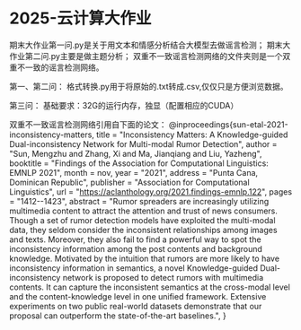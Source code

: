 # 2025-云计算大作业
期末大作业第一问.py是关于用文本和情感分析结合大模型去做谣言检测；
期末大作业第二问.py主要是做主题分析；
双重不一致谣言检测网络的文件夹则是一个双重不一致的谣言检测网络。

第一、第二问：
格式转换.py用于将原始的.txt转成.csv,仅仅只是方便浏览数据。

第三问：
基础要求：32G的运行内存，独显（配置相应的CUDA）


















双重不一致谣言检测网络引用自下面的论文：
@inproceedings{sun-etal-2021-inconsistency-matters,
    title = "Inconsistency Matters: A Knowledge-guided Dual-inconsistency Network for Multi-modal Rumor Detection",
    author = "Sun, Mengzhu  and
      Zhang, Xi  and
      Ma, Jianqiang  and
      Liu, Yazheng",
    booktitle = "Findings of the Association for Computational Linguistics: EMNLP 2021",
    month = nov,
    year = "2021",
    address = "Punta Cana, Dominican Republic",
    publisher = "Association for Computational Linguistics",
    url = "https://aclanthology.org/2021.findings-emnlp.122",
    pages = "1412--1423",
    abstract = "Rumor spreaders are increasingly utilizing multimedia content to attract the attention and trust of news consumers. Though a set of rumor detection models have exploited the multi-modal data, they seldom consider the inconsistent relationships among images and texts. Moreover, they also fail to find a powerful way to spot the inconsistency information among the post contents and background knowledge. Motivated by the intuition that rumors are more likely to have inconsistency information in semantics, a novel Knowledge-guided Dual-inconsistency network is proposed to detect rumors with multimedia contents. It can capture the inconsistent semantics at the cross-modal level and the content-knowledge level in one unified framework. Extensive experiments on two public real-world datasets demonstrate that our proposal can outperform the state-of-the-art baselines.",
}

